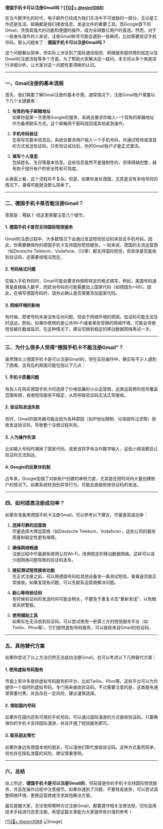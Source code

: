 **德国手机卡可以注册Gmail吗？[[TG💪+ @esim1088](https://t.me/s/esim1088)]**

在当今数字化的时代，电子邮件已经成为我们生活中不可或缺的一部分。无论是工作还是生活，邮箱都是我们接收信息、发送文件的重要工具。而Google旗下的Gmail，凭借其强大的功能和便捷的操作，成为全球数亿用户的首选。然而，对于一些身处海外的人来说，注册Gmail账号可能会遇到一些麻烦，比如需要验证手机号码。那么问题来了：**德国手机卡可以注册Gmail吗？**

这个问题看似简单，但实际上涉及到了国际通信规则、网络服务提供商的规定以及Gmail的注册流程等多个方面。为了帮助大家解决这一疑问，本文将从多个角度进行详细分析，让大家对这一问题有更清晰的认识。

---

### **一、Gmail注册的基本流程**

首先，我们需要了解Gmail注册的基本步骤。通常情况下，注册Gmail账户需要以下几个关键要素：

1. **有效的电子邮箱地址**  
   如果你是第一次使用Google的服务，系统会要求你输入一个现有的邮箱地址作为备用联系方式。这个邮箱用于密码找回或其他紧急操作。

2. **手机号码验证**  
   在填写完基本信息后，系统会要求用户输入一个手机号码，并通过短信或语音的方式发送验证码。只有验证成功后，你的Gmail账户才能正式激活。

3. **填写个人信息**  
   包括姓名、生日等基本信息。这些信息虽然不是强制性的，但填得越完整，越有助于提升账户的安全性和可信度。

从表面上看，这个流程并不复杂。但是，如果你身处德国，尤其是没有本地号码的情况下，事情可能就没那么简单了。

---

### **二、德国手机卡是否能注册Gmail？**

答案是：**可以！** 但这里需要注意几个细节。

#### **1. 德国手机卡是否支持国际短信服务**
Gmail的注册过程中，大多数情况下会通过发送短信验证码来验证手机号码。因此，你需要确保你的德国手机卡支持国际短信服务。一般来说，德国的主流运营商（如Deutsche Telekom、Vodafone、O2等）都支持国际短信，但具体是否能收到验证码，还需要视情况而定。

#### **2. 号码格式问题**
在输入手机号码时，Gmail可能会要求你按照特定的格式填写。例如，美国号码通常是直接输入数字，而欧洲号码则可能需要加上国家代码（如德国为+49）。因此，在填写德国号码时，请务必确认是否需要添加国家代码。

#### **3. 网络环境的影响**
有时候，即使号码本身没有任何问题，但由于网络环境的原因，验证码可能无法及时送达。例如，如果你使用的是公共Wi-Fi或者某些受限的网络环境，可能会导致短信被拦截或延迟。在这种情况下，建议切换到稳定的移动数据网络再试一次。

---

### **三、为什么很多人觉得“德国手机卡不能注册Gmail”？**

虽然理论上德国手机卡是可以注册Gmail的，但在实际操作中，确实有不少人遇到了困难。这背后的原因可能包括以下几点：

#### **1. 手机卡质量问题**
有些人在购买德国手机卡时选择了价格低廉的小众运营商，这类运营商的信号覆盖范围有限，或者短信服务不稳定，从而导致验证码无法正常接收。

#### **2. 验证码发送失败**
有时，Gmail的服务器可能会因为各种原因（如IP地址限制、垃圾邮件过滤等）拒绝发送验证码，导致整个注册过程失败。

#### **3. 人为操作失误**
比如输入号码时漏掉了国家代码，或者误将字母当作数字输入，这些小错误都会让验证码无法到达。

#### **4. Google的反欺诈机制**
近年来，Google加强了对新账户创建的审核力度，尤其是在短时间内大量创建账户的情况下。如果系统检测到异常行为，可能会直接拒绝验证码的发送。

---

### **四、如何提高注册成功率？**

如果你准备用德国手机卡注册Gmail，可以参考以下建议，尽量提高成功率：

1. **选择可靠的运营商**  
   尽量选择大牌运营商（如Deutsche Telekom、Vodafone），这些公司的服务质量和稳定性更有保障。

2. **确保网络畅通**  
   注册过程中尽量避免使用公共Wi-Fi，改用稳定的移动数据网络。这样可以减少因网络问题导致的验证码丢失。

3. **提前测试短信接收功能**  
   在正式注册之前，可以用德国号码给其他设备发一条测试短信，看看是否能正常接收。如果发现有问题，可以先联系运营商解决问题。

4. **耐心等待验证码**  
   有时候验证码的发送时间可能会稍长，不要急于重复点击“重新发送”，以免触发系统警报。

5. **使用辅助工具**  
   如果实在无法收到验证码，可以尝试使用一些第三方的短信服务平台（如Twilio、Plivo等），它们提供虚拟号码服务，可以接收来自Gmail的验证码。

---

### **五、其他替代方案**

如果你尝试了以上方法仍然无法成功注册Gmail，也可以考虑以下几种替代方案：

#### **1. 使用虚拟号码服务**
市面上有许多提供虚拟号码服务的平台，比如Twilio、Plivo等。这些平台可以为你提供一个临时的虚拟号码，专门用来接收验证码。不过需要注意的是，这类服务通常需要付费，并且存在一定风险，建议谨慎选择。

#### **2. 借助国内号码**
如果你在国内还有可用的手机号码，可以通过国际漫游的方式接收验证码。只要确保你的手机卡支持国际漫游，并且开通了短信服务即可。

#### **3. 联系朋友帮忙**
如果你身边有德国本地的朋友，可以请他们帮忙接收验证码。这种方式虽然简单，但也存在隐私泄露的风险，建议慎重使用。

---

### **六、总结**

综上所述，**德国手机卡是可以注册Gmail的**，但前提是你的手机卡支持国际短信服务，并且在操作过程中注意细节。如果你遇到了问题，不要轻易放弃，可以尝试调整网络环境、更换运营商或寻求其他解决方案。

最后提醒大家，无论使用哪种方式注册Gmail，都要遵守相关法律法规，切勿滥用技术手段进行恶意注册。希望这篇文章能为大家提供有价值的参考！

[[TG💪+ @esim1088](https://t.me/s/esim1088) ![Image](https://i.postimg.cc/4NQfJmqS/Snipaste-2025-05-13-00-14-12.png)]